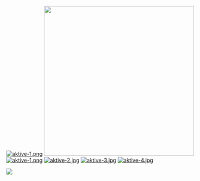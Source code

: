 [![aktive-1.png](https://i.postimg.cc/tJqXgZnD/aktive-1.png)](https://postimg.cc/62PsjQ0Gs=500)
<img src="https://i.postimg.cc/tJqXgZnD/aktive-1.png" width="400">
[![aktive-1.png](https://i.postimg.cc/tJqXgZnD/aktive-1.pngs=1000)](https://postimg.cc/62PsjQ0Gs=1000)
[![aktive-2.jpg](https://i.postimg.cc/pX122dWY/aktive-2.jpg)](https://postimg.cc/HVXGzd7V)
[![aktive-3.jpg](https://i.postimg.cc/bJTh4yVn/aktive-3.jpg)](https://postimg.cc/dkLpyYYQ)
[![aktive-4.jpg](https://i.postimg.cc/R015nCBY/aktive-4.jpg)](https://postimg.cc/06NHTsrG)

<img src="https://i.postimg.cc/R015nCBY/aktive-4.jpg" width="%100" height="auto">